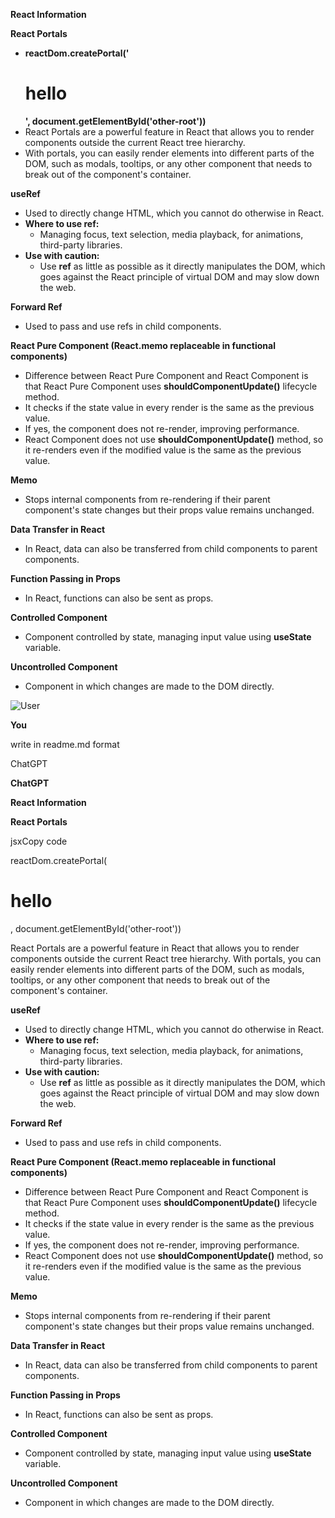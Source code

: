 
**React Information**

**React Portals**

- **reactDom.createPortal('<h1>hello</h1>', document.getElementById('other-root'))**
- React Portals are a powerful feature in React that allows you to render components outside the current React tree hierarchy.
- With portals, you can easily render elements into different parts of the DOM, such as modals, tooltips, or any other component that needs to break out of the component's container.

**useRef**

- Used to directly change HTML, which you cannot do otherwise in React.
- **Where to use ref:**
  - Managing focus, text selection, media playback, for animations, third-party libraries.
- **Use with caution:**
  - Use **ref** as little as possible as it directly manipulates the DOM, which goes against the React principle of virtual DOM and may slow down the web.

**Forward Ref**

- Used to pass and use refs in child components.

**React Pure Component (React.memo replaceable in functional components)**

- Difference between React Pure Component and React Component is that React Pure Component uses **shouldComponentUpdate()** lifecycle method.
- It checks if the state value in every render is the same as the previous value.
- If yes, the component does not re-render, improving performance.
- React Component does not use **shouldComponentUpdate()** method, so it re-renders even if the modified value is the same as the previous value.

**Memo**

- Stops internal components from re-rendering if their parent component's state changes but their props value remains unchanged.

**Data Transfer in React**

- In React, data can also be transferred from child components to parent components.

**Function Passing in Props**

- In React, functions can also be sent as props.

**Controlled Component**

- Component controlled by state, managing input value using **useState** variable.

**Uncontrolled Component**

- Component in which changes are made to the DOM directly.

![User](Aspose.Words.aa4abcea-7c5e-4121-b7b4-b2f03c39970a.001.jpeg)

**You**

write in readme.md format

ChatGPT

**ChatGPT**

**React Information**

**React Portals**

jsxCopy code

reactDom.createPortal(<h1>hello</h1>, document.getElementById('other-root')) 

React Portals are a powerful feature in React that allows you to render components outside the current React tree hierarchy. With portals, you can easily render elements into different parts of the DOM, such as modals, tooltips, or any other component that needs to break out of the component's container.

**useRef**

- Used to directly change HTML, which you cannot do otherwise in React.
- **Where to use ref:**
  - Managing focus, text selection, media playback, for animations, third-party libraries.
- **Use with caution:**
  - Use **ref** as little as possible as it directly manipulates the DOM, which goes against the React principle of virtual DOM and may slow down the web.

**Forward Ref**

- Used to pass and use refs in child components.

**React Pure Component (React.memo replaceable in functional components)**

- Difference between React Pure Component and React Component is that React Pure Component uses **shouldComponentUpdate()** lifecycle method.
- It checks if the state value in every render is the same as the previous value.
- If yes, the component does not re-render, improving performance.
- React Component does not use **shouldComponentUpdate()** method, so it re-renders even if the modified value is the same as the previous value.

**Memo**

- Stops internal components from re-rendering if their parent component's state changes but their props value remains unchanged.

**Data Transfer in React**

- In React, data can also be transferred from child components to parent components.

**Function Passing in Props**

- In React, functions can also be sent as props.

**Controlled Component**

- Component controlled by state, managing input value using **useState** variable.

**Uncontrolled Component**

- Component in which changes are made to the DOM directly.


